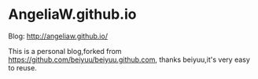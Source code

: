 AngeliaW.github.io
==================
Blog: http://angeliaw.github.io/

This is a personal blog,forked from https://github.com/beiyuu/beiyuu.github.com, thanks beiyuu,it's very easy to reuse.